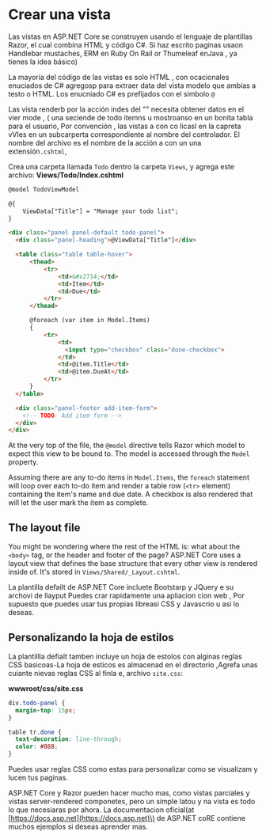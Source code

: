 # Crear una vista

Las vistas en ASP.NET Core se construyen usando el lenguaje de plantillas Razor, el cual combina HTML y código C\#. Si haz escrito paginas usaon Handlebar mustaches, ERM en Ruby On Rail or Thumeleaf enJava , ya tienes la idea básico)

La mayoría del código de las vistas es solo HTML , con ocacionales enuciados de C# agregosp para extraer data del vista modelo que ambias a testo o HTML. Los enucniado C# es prefijados con el simbolo `@`

Las vista renderb por la acción indes del "" necesita obtener datos en el vier mode , \( una seciende de todo itemns u mostroanso en un bonita tabla para el usuario, Por convención , las vistas a con co licasl en la capreta vVIes en un subcarperta correspondiente al nombre del controlador. El nombre del archivo es el nombre de la acción a con un una extensión`.cshtml`,

Crea una carpeta llamada `Todo` dentro la carpeta `Views`, y agrega este archivo:
**Views/Todo/Index.cshtml**

```html
@model TodoViewModel

@{
    ViewData["Title"] = "Manage your todo list";
}

<div class="panel panel-default todo-panel">
  <div class="panel-heading">@ViewData["Title"]</div>

  <table class="table table-hover">
      <thead>
          <tr>
              <td>&#x2714;</td>
              <td>Item</td>
              <td>Due</td>
          </tr>
      </thead>

      @foreach (var item in Model.Items)
      {
          <tr>
              <td>
                <input type="checkbox" class="done-checkbox">
              </td>
              <td>@item.Title</td>
              <td>@item.DueAt</td>
          </tr>
      }
  </table>

  <div class="panel-footer add-item-form">
    <!-- TODO: Add item form -->
  </div>
</div>
```

At the very top of the file, the `@model` directive tells Razor which model to expect this view to be bound to. The model is accessed through the `Model` property.

Assuming there are any to-do items in `Model.Items`, the `foreach` statement will loop over each to-do item and render a table row \(`<tr>` element\) containing the item's name and due date. A checkbox is also rendered that will let the user mark the item as complete.

## The layout file
You might be wondering where the rest of the HTML is: what about the `<body>` tag, or the header and footer of the page? ASP.NET Core uses a layout view that defines the base structure that every other view is rendered inside of. It's stored in `Views/Shared/_Layout.cshtml`.

La plantilla defailt de ASP.NET Core incluete Bootstarp y JQuery e su archovi de llayput Puedes crar rapidamente una apliacion cion web , Por supuesto que puedes usar tus propias libreasi CSS y Javascrio u asi lo deseas.

## Personalizando la hoja de estilos

La plantillla defialt tamben incluye un hoja de estolos con alginas reglas CSS basicoas-La hoja de esticos es almacenad en el directorio ,Agrefa unas cuiante nievas reglas CSS al finla e, archivo `site.css`:

**wwwroot/css/site.css**

```css
div.todo-panel {
  margin-top: 15px;
}

table tr.done {
  text-decoration: line-through;
  color: #888;
}
```

Puedes usar reglas CSS como estas para personalizar como se visualizam y lucen tus paginas.

ASP.NET Core y Razor pueden hacer mucho mas, como vistas parciales y vistas server-rendered componetes, pero un simple latou y na vista es todo lo que necesiaras por ahora. La documentacion oficial\(at [https://docs.asp.net](https://docs.asp.net)\) de ASP.NET coRE contiene muchos ejemplos si deseas aprender mas.
